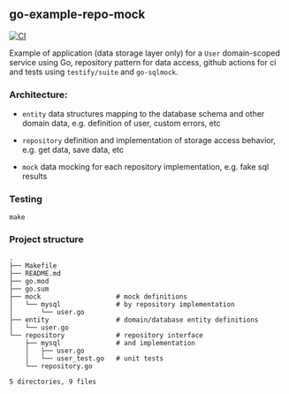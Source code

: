 ## go-example-repo-mock

[![CI](https://github.com/mvrilo/go-example-repo-mock/actions/workflows/ci.yaml/badge.svg)](https://github.com/mvrilo/go-example-repo-mock/actions/workflows/ci.yaml)

Example of application (data storage layer only) for a `User` domain-scoped service using Go, repository pattern for data access, github actions for ci and tests using `testify/suite` and `go-sqlmock`.

### Architecture:

- `entity`
data structures mapping to the database schema and other domain data, e.g. definition of user, custom errors, etc

- `repository`
definition and implementation of storage access behavior, e.g. get data, save data, etc

- `mock`
data mocking for each repository implementation, e.g. fake sql results

### Testing

`make`

### Project structure

```
.
├── Makefile
├── README.md
├── go.mod
├── go.sum
├── mock                   # mock definitions
│   └── mysql              # by repository implementation
│       └── user.go
├── entity                 # domain/database entity definitions
│   └── user.go
└── repository             # repository interface
    ├── mysql              # and implementation
    │   ├── user.go
    │   └── user_test.go   # unit tests
    └── repository.go

5 directories, 9 files
```

